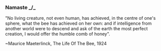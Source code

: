 ### Namaste _/\_

<!--
**namamidust/namamidust** is a ✨ _special_ ✨ repository because its `about the topics you'll love` (this file) appears on your GitHub profile.

Here are some ideas to get you started:

- I’m currently a medical aspirant 
- Currently reading books like - self improvement, spirituality, psychology, Haruki Murakami and lot of other books.
- I’m looking to collaborate on blogs
- Ask me anything about Psychology and neuroscience 
- How to reach me: namamidust111@gmail.com
- ⚡ Fun fact: 
-->
"No living creature, not even human, has achieved, in the centre of one's sphere, what the bee has achieved on her own: and if intelligence from another world were to descend and ask of the earth the most perfect creation, I would offer the humble comb of honey".

~Maurice Maeterlinck, 
The Life Of The Bee,
1924
